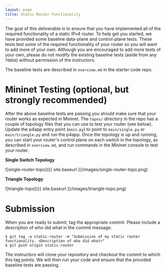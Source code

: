 ```yaml
---
layout: page
title: Static Router Functionality
---
```


The goal of this deliverable is to ensure that you have implemented all of the required functionality of a static IPv4 router. To help get you started, we have provided some baseline data-plane and control-plane tests. These tests test *some* of the required functionality of your router so you will want to add more of your own. Although you are encouraged to add more tests of your own, please do not modify the existing baseline tests (aside from any `TODO`s) without permission of the instructors.

The baseline tests are described in `overview.md` in the starter code repo.

# Mininet Testing (optional, but strongly recommended)

After the above baseline tests are passing you should make sure that your router works as expected in Mininet. The `topos/` directory in the repo has a couple of topology files that you can use to test your router (see below). Update the p4app entry point (`main.py`) to point to `main/single.py` or `main/triangle.py` and run the p4app. Once the topology is up and running, you can start your router's control plane on each switch in the topology, as described in `overview.md`, and run commands in the Mininet console to test your router.

**Single Switch Topology**

![single-router-topo]({{ site.baseurl }}/images/single-router-topo.png)

**Triangle Topology**

![triangle-topo]({{ site.baseurl }}/images/triangle-topo.png)

# Submission

When you are ready to submit, tag the appropriate commit. Please include a description of who did what in the commit message.

```
$ git tag -a static-router -m "Submission of my static router functionality. <Description of who did what>"
$ git push origin static-router
```

The instructors will clone your repository and checkout the commit to which this tag points. We will then run your code and ensure that the provided baseline tests are passing.
